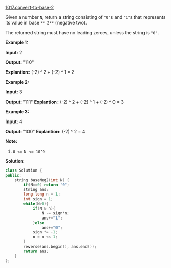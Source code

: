 [1017.convert-to-base-2](https://leetcode.com/problems/convert-to-base-2/)  

Given a number `N`, return a string consisting of `"0"`s and `"1"`s that represents its value in base `**-2**` (negative two).

The returned string must have no leading zeroes, unless the string is `"0"`.

**Example 1:**

  
**Input:** 2
  
**Output:** "110"
  
**Explantion:** (-2) ^ 2 + (-2) ^ 1 = 2
  

**Example 2:**

  
**Input:** 3
  
**Output:** "111" **Explantion:** (-2) ^ 2 + (-2) ^ 1 + (-2) ^ 0 = 3
  

**Example 3:**

  
**Input:** 4
  
**Output:** "100" **Explantion:** (-2) ^ 2 = 4
  

**Note:**

1.  `0 <= N <= 10^9`  



**Solution:**  

```cpp
class Solution {
public:
    string baseNeg2(int N) {
        if(N==0) return "0";
        string ans;
        long long n = 1;
        int sign = 1;
        while(N>0){
            if(N & n){
                N -= sign*n;
                ans+="1";
            }else
                ans+="0";
            sign *= -1;
            n = n << 1;       
        }
        reverse(ans.begin(), ans.end());
        return ans;
    }
};
```
      